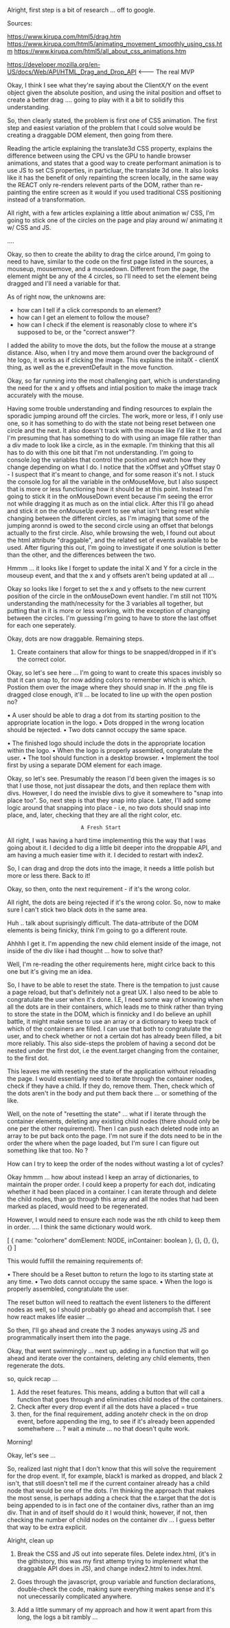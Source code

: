 Alright, first step is a bit of research ... off to google. 

Sources:

https://www.kirupa.com/html5/drag.htm
https://www.kirupa.com/html5/animating_movement_smoothly_using_css.htm
https://www.kirupa.com/html5/all_about_css_animations.htm


https://developer.mozilla.org/en-US/docs/Web/API/HTML_Drag_and_Drop_API  <--- The real MVP


Okay, I think I see what they're saying about the ClientX/Y on the event object given the absolute position, and using the inital position and offset to create a better drag .... going to play with it a bit to solidify this understanding. 

So, then clearly stated, the problem is first one of CSS animation. The first step and easiest variation of the problem that I could solve would be creating a draggable DOM element, then going from there. 

Reading the article explaining the translate3d CSS property, explains the difference between using the CPU vs the GPU to handle browser animations, and states that a good way to create performant animation is to use JS to set CS properties, in particluar, 
the translate 3d one. It also looks like it has the benefit of only repainting the screen locally, in the same way the REACT only re-renders relevent parts of the DOM, rather than re-painting the entire screen as it would if you used traditional CSS positioning instead of a transformation. 

All right, with a few articles explaining a little about animation w/ CSS, I'm going to stick one of the circles on the page and play around w/ animating it w/ CSS and JS. 

.... 


Okay, so then to create the ability to drag the cirlce around, I'm going to need to have, similar to the code on the first page listed in the sources, a mouseup, mousemove, and a mousedown. Different from the page, the element might be any of the 4 circles, so I'll need to set the element being dragged and I'll need a variable for that. 

As of right now, the unknowns are:

- how can I tell if a click corresponds to an element?
- how can I get an element to follow the mouse?
- how can I check if the element is reasonably close to where it's supposed to be, or the "correct answer"?


I added the ability to move the dots, but the follow the mouse at a strange distance. Also, when I try and move them around over the background of hte logo, it works as if clicking the image. This explains the initalX - clientX thing, as well as the e.preventDefault in the move function. 


Okay, so far running into the most challenging part, which is understanding the need for the x and y offsets and intial position to make the image track accurately with the mouse. 


Having some trouble understanding and finding resources to explain the sporadic jumping around off the circles. The work, more or less, if I only use one, so it has something to do with the state not being reset between one circle and the next. It also doesn't track with the mouse like I'd like it to, and I'm presuming that has something to do with using an image file rather than a div made to look like a circle, as in the exmaple. I'm thinking that this all has to do with this one bit that I'm not understanding. I'm going to console.log the variables that control the position and watch how they change depending on what I do. I notice that the xOffset and yOffset stay 0 - I suspect that it's meant to change, and for some reason it's not. I stuck the console.log for all the variable in the onMouseMove, but I also suspect that is more or less functioning how it should be at this point. Instead I'm going to stick it in the onMouseDown event because I'm seeing the error not while dragging it as much as on the intial click. After this I'll go ahead and stick it on the onMouseUp event to see what isn't being reset while changing between the different circles, as I'm imaging that some of the jumping aronnd is owed to the second circle using an offset that belongs actually to the first circle. Also, while browsing the web, I found out about the html attribute "draggable", and the related set of events available to be used. After figuring this out, I'm going to investigate if one solution is better than the other, and the differences between the two. 


Hmmm ... it looks like I forget to update the inital X and Y for a circle in the mouseup event, and that the 
x and y offsets aren't being updated at all ... 


Okay so looks like I forget to set the x and y offsets to the new current position of the circle in the onMouseDown event handler. I'm still not 110% understanding the math/necessity for the 3 variables all together, but putting that in it is more or less working, with the exception of changing between the circles. I'm guessing I'm going to have to store the last offset for each one seperately.



Okay, dots are now draggable. Remaining steps. 

1. Create containers that allow for things to be snapped/dropped in if it's the correct color. 


Okay, so let's see here ... I'm going to want to create this spaces invisbly so that it can snap to, for now adding colors to remember which is which. Postion them over the image where they should snap in. If the .png file is dragged close enough, it'll ... be located to line up with the open postion no? 




• A user should be able to drag a dot from its starting position to the appropriate location in the logo.
• Dots dropped in the wrong location should be rejected.
• Two dots cannot occupy the same space.

• The finished logo should include the dots in the appropriate location within the logo.
• When the logo is properly assembled, congratulate the user.
• The tool should function in a desktop browser.
• Implement the tool first by using a separate DOM element for each image.

Okay, so let's see. Presumably the reason I'd been given the images is so that I use those, not just dissapear the dots, and then 
replace them with divs. However, I do need the invisble divs to give it somewhere to "snap into place too". So, next step is that they snap into place. Later, I'll add some logic around that snapping into place - i.e, no two dots should snap into place, and, later, checking that they are all the right color, etc. 


                            A Fresh Start

All right, I was having a hard time implementing this the way that I was going about it. I decided to dig a little bit deeper into the droppable API, and am having a much easier time with it. I decided to restart with index2.

So, I can drag and drop the dots into the image, it needs a little polish but more or less there. Back to it!

Okay, so then, onto the next requirement - if it's the wrong color.

All right, the dots are being rejected if it's the wrong color. So, now to make sure I can't stick two black dots in the same 
area. 


Huh .. talk about suprisingly difficult. The data-attribute of the DOM elements is being finicky, think I'm going to go a different route. 


Ahhhh I get it. I'm appending the new child element inside of the image, not inside of the div like i had thought ... how to solve that?

Well, I'm re-reading the other requirements here, might cirlce back to this one but it's giving me an idea.

So, I have to be able to reset the state. There is the tempation to just cause a page reload, but that's definitely not a great UX. I also need to be able to congratulate the user when it's done. I.E, I need some way of knowing when all the dots are in their containers, which leads me to think rather than trying to store the state in the DOM, which is finnicky and I do believe an uphill battle, it might make sense to use an array or a dictionary to keep track of which of the containers are filled. I can use that both to congratulate the user, and to check whether or not a certain dot has already been filled, a bit more reliably. This also side-steps the problem of having a second dot be nested under the first dot, i.e the event.target changing from the container, to the first dot. 

This leaves me with reseting the state of the application without reloading the page. I would essentially need to iterate through the container nodes, check if they have a child. If they do, remove them. Then, check which of the dots aren't in the body and put them back there ... or something of the like. 

Well, on the note of "resetting the state" ... what if I iterate through the container elements, deleting any existing child nodes (there should only be one per the other requirement). Then I can push each deleted node into an array to be put back onto the page. I'm not sure if the dots need to be in the order the where when the page loaded, but I'm sure I can figure out something like that too. No ? 

How can I try to keep the order of the nodes without wasting a lot of cycles? 


Okay hmmm ... how about instead I keep an array of dictionaries, to maintain the proper order. I could keep a property for each dot, indicating whether it had been placed in a container. I can iterate through and delete the child nodes, than go through this array and all the nodes that had been marked as placed, would need to be regenerated. 

However, I would need to ensure each node was the nth child to keep them in order. .... I think the same dictionary would work. 

[
    {
        name: "colorhere"
        domElement: NODE,
        inContainer: boolean
    },
    {},
    {},
    {},
    {}
]

This would fuffill the remaining requirements of:

• There should be a Reset button to return the logo to its starting state at any time.
• Two dots cannot occupy the same space.
• When the logo is properly assembled, congratulate the user.

The reset button will need to reattach the event listeners to the different nodes as well, so I should probably go ahead and accomplish that. I see how react makes life easier ... 

So then, I'll go ahead and create the 3 nodes anyways using JS and programmatically insert them into the page. 

Okay, that went swimmingly ... next up, adding in a function that will go ahead and iterate over the containers, deleting any child elements, then regenerate the dots. 

so, quick recap ... 

1. Add the reset features. This means, adding a button that will call a function that goes through and eliminaties child nodes of the containers. 
2. Check after every drop event if all the dots have a placed = true 
3. then, for the final requirement, adding anotehr check in the on drop event, before appending the img, to see if it's already been appended somehwhere ... ? wait a minute ... no that doesn't quite work. 


Morning! 

Okay, let's see ... 

So, realized last night that I don't know that this will solve the requirement for the drop event. If, for example, black1 is marked as dropped, and black 2 isn't, that still doesn't tell me if the current container already has a child node that would be one of the dots. I'm thinking the approach that makes the most sense, is perhaps adding a check that the e.target that the dot is being appended to is in fact one of the container divs, rather than an img div. That in and of itself should do it I would think, however, if not, then checking the number of child nodes on the container div ... I guess better that way to be extra explicit. 



Alright, clean up 

1. Break the CSS and JS out into seperate files. Delete index.html, (it's in the githistory, this was my first attemp trying to implement what the draggable API does in JS), and change index2.html to index.html. 

2. Goes through the javascript, group variable and function declarations, double-check the code, making sure everything makes sense and it's not unecessarily complicated anywhere. 

3. Add a little summary of my approach and how it went apart from this long, the logs a bit rambly ...